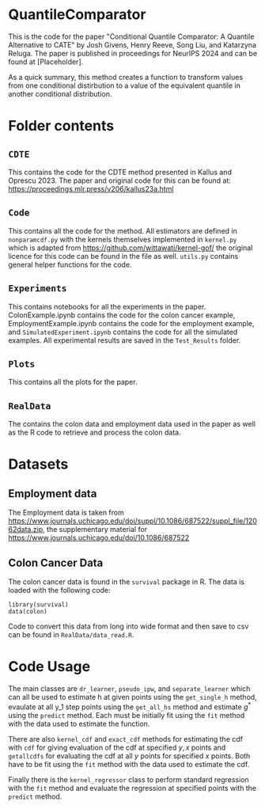 # QuantileComparator
This is the code for the paper "Conditional Quantile Comparator: A Quantile Alternative to CATE" by Josh Givens, Henry Reeve, Song Liu, and Katarzyna Reluga. The paper is published in proceedings for NeurIPS 2024 and can be found at [Placeholder].

As a quick summary, this method creates a function to transform values from one conditional distirbution to a value of the equivalent quantile in another conditional distribution.

# Folder contents
## `CDTE`
This contains the code for the CDTE method presented in Kallus and Oprescu 2023. The paper and original code for this can be found at:
https://proceedings.mlr.press/v206/kallus23a.html

## `Code`
This contains all the code for the method.  All estimators are defined in `nonparamcdf.py` with the kernels themselves implemented in `kernel.py` which is adapted from https://github.com/wittawatj/kernel-gof/ the original licence for this code can be found in the file as well. `utils.py` contains general helper functions for the code.
## `Experiments`
This contains notebooks for all the experiments in the paper.  ColonExample.ipynb contains the code for the colon cancer example, EmploymentExample.ipynb contains the code for the employment example, and `SimulatedExperiment.ipynb` contains the code for all the simulated examples. All experimental results are saved in the `Test_Results` folder.
## `Plots`
This contains all the plots for the paper.
## `RealData`
The contains the colon data and employment data used in the paper as well as the R code to retrieve and process the colon data.

# Datasets
## Employment data
The Employment data is taken from https://www.journals.uchicago.edu/doi/suppl/10.1086/687522/suppl_file/12062data.zip, the supplementary material for https://www.journals.uchicago.edu/doi/10.1086/687522
## Colon Cancer Data
The colon cancer data is found in the `survival` package in R.  The data is loaded with the following code:
```{r}
library(survival)
data(colon)
```
Code to convert this data from long into wide format and then save to csv can be found in `RealData/data_read.R`.

# Code Usage
The main classes are `dr_learner`, `pseudo_ipw`, and `separate_learner` which can all be used to estimate h at given points using the `get_single_h` method, evaulate at all y_1 step points using the `get_all_hs` method and estimate $g^*$ using the `predict` method. Each must be initially fit using the `fit` method with the data used to estimate the function.

There are also `kernel_cdf` and `exact_cdf` methods for estimating the cdf with `cdf` for giving evaluation of the cdf at specified $y,x$ points and `getallcdfs` for evaluating the cdf at all $y$ points for specified $x$ points. Both have to be fit using the `fit` method with the data used to estimate the cdf.

Finally there is the `kernel_regressor` class to perform standard regression with the `fit` method and evaluate the regression at specified points with the `predict` method.